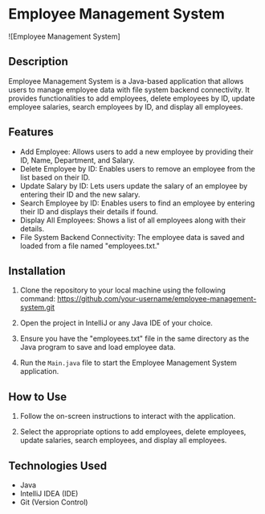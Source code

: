 # Employee Management System

![Employee Management System]

## Description

Employee Management System is a Java-based application that allows users to manage employee data with file system backend connectivity. It provides functionalities to add employees, delete employees by ID, update employee salaries, search employees by ID, and display all employees.

## Features

- Add Employee: Allows users to add a new employee by providing their ID, Name, Department, and Salary.
- Delete Employee by ID: Enables users to remove an employee from the list based on their ID.
- Update Salary by ID: Lets users update the salary of an employee by entering their ID and the new salary.
- Search Employee by ID: Enables users to find an employee by entering their ID and displays their details if found.
- Display All Employees: Shows a list of all employees along with their details.
- File System Backend Connectivity: The employee data is saved and loaded from a file named "employees.txt."

## Installation

1. Clone the repository to your local machine using the following command:
https://github.com/your-username/employee-management-system.git

3. Open the project in IntelliJ or any Java IDE of your choice.

4. Ensure you have the "employees.txt" file in the same directory as the Java program to save and load employee data.

5. Run the `Main.java` file to start the Employee Management System application.

## How to Use

1. Follow the on-screen instructions to interact with the application.

2. Select the appropriate options to add employees, delete employees, update salaries, search employees, and display all employees.

## Technologies Used

- Java
- IntelliJ IDEA (IDE)
- Git (Version Control)
